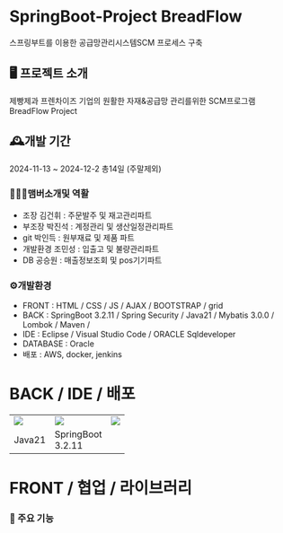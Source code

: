 # SpringBoot-Project BreadFlow
스프링부트를 이용한 공급망관리시스템SCM 프로세스 구축

## 🖥️ 프로젝트 소개
제빵제과 프렌차이즈 기업의 원활한 자재&공급망 관리를위한  SCM프로그램 BreadFlow Project

## 🕰️개발 기간
2024-11-13 ~ 2024-12-2 총14일 (주말제외)

### 🧑‍🤝‍🧑맴버소개및 역활
- 조장 김건휘 : 주문발주 및 재고관리파트
- 부조장 박진석 : 계정관리 및 생산일정관리파트
- git 박인득 : 원부재료 및 제품 파트
- 개발환경 조민성 : 입출고 및 불량관리파트
- DB 공승원 :  매출정보조회 및 pos기기파트

### ⚙️개발환경


- FRONT : HTML / CSS / JS / AJAX / BOOTSTRAP / grid
- BACK : SpringBoot 3.2.11 / Spring Security / Java21 / Mybatis 3.0.0 / Lombok / Maven /
- IDE : Eclipse / Visual Studio Code / ORACLE Sqldeveloper
- DATABASE :  Oracle
- 배포 : AWS, docker, jenkins

BACK / IDE / 배포
=========
<table>
  <tr>
    <td>
      <img src="https://img.icons8.com/?size=100&id=13679&format=png&color=000000">
    </td>
    <td>
      <img src="https://img.icons8.com/?size=100&id=90519&format=png&color=000000">
    </td>
    <td>
      <img src="https://velog.velcdn.com/?size=100/images/shinhyocheol/post/1362c283-9f91-41f6-9f2b-d4d1b27a8931/image.jpeg">
    </td>
  </tr>
  <tr>
    <td>
     Java21
    </td>
    <td>
      SpringBoot<br>3.2.11
    </td>
  </tr>
  
</table>

FRONT / 협업 / 라이브러리
=========================

### 📌 주요 기능

